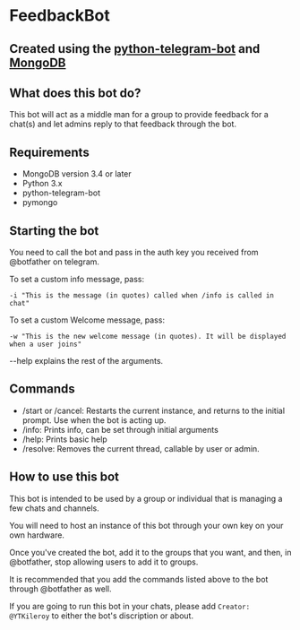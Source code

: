 # FeedbackBot

## Created using the [python-telegram-bot](https://github.com/python-telegram-bot/python-telegram-bot) and [MongoDB](https://www.mongodb.com)

## What does this bot do?

This bot will act as a middle man for a group to provide feedback for a chat(s) and let admins reply to that feedback through the bot.

## Requirements
* MongoDB version 3.4 or later
* Python 3.x
* python-telegram-bot
* pymongo

## Starting the bot

You need to call the bot and pass in the auth key you received from @botfather on telegram.

To set a custom info message, pass:

  `-i "This is the message (in quotes) called when /info is called in chat"`
  
To set a custom Welcome message, pass:

  `-w "This is the new welcome message (in quotes). It will be displayed when a user joins"`
  
  
--help explains the rest of the arguments.

## Commands
* /start or /cancel: Restarts the current instance, and returns to the initial prompt. Use when the bot is acting up.
* /info: Prints info, can be set through initial arguments
* /help: Prints basic help
* /resolve: Removes the current thread, callable by user or admin.

## How to use this bot

This bot is intended to be used by a group or individual that is managing a few chats and channels.

You will need to host an instance of this bot through your own key on your own hardware.

Once you've created the bot, add it to the groups that you want, and then, in @botfather, stop allowing users to add it to groups.

It is recommended that you add the commands listed above to the bot through @botfather as well.

If you are going to run this bot in your chats, please add `Creator: @YTKileroy` to either the bot's discription or about.

